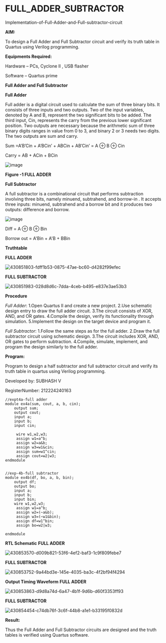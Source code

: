 # FULL_ADDER_SUBTRACTOR

Implementation-of-Full-Adder-and-Full-subtractor-circuit

**AIM:**

To design a Full Adder and Full Subtractor circuit and verify its truth table in Quartus using Verilog programming.

**Equipments Required:**

Hardware – PCs, Cyclone II , USB flasher

Software – Quartus prime

**Full Adder and Full Subtractor**

**Full Adder**

Full adder is a digital circuit used to calculate the sum of three binary bits. It consists of three inputs and two outputs. Two of the input variables, denoted by A and B, represent the two significant bits to be added. The third input, Cin, represents the carry from the previous lower significant position. Two outputs are necessary because the arithmetic sum of three binary digits ranges in value from 0 to 3, and binary 2 or 3 needs two digits. The two outputs are sum and carry.

Sum =A’B’Cin + A’BCin’ + ABCin + AB’Cin’ = A ⊕ B ⊕ Cin 

Carry = AB + ACin + BCin

![image](https://github.com/naavaneetha/FULL_ADDER_SUBTRACTOR/assets/154305477/0f30ba51-5ffb-4198-845f-18e054f675e7)

**Figure -1 FULL ADDER**

**Full Subtractor**

A full subtractor is a combinational circuit that performs subtraction involving three bits, namely minuend, subtrahend, and borrow-in . It accepts three inputs: minuend, subtrahend and a borrow bit and it produces two outputs: difference and borrow.

![image](https://github.com/naavaneetha/FULL_ADDER_SUBTRACTOR/assets/154305477/02b24f51-ab51-4304-9ad6-7b81ffc1ead5)

Diff = A ⊕ B ⊕ Bin 

Borrow out = A'Bin + A'B + BBin

**Truthtable**

**FULL ADDER**

![430851803-fdff1b53-0875-47ae-bc60-d4282f99efec](https://github.com/user-attachments/assets/e79038ea-4e44-4d04-8af3-353c7d9b2648)

**FULL SUBTRACTOR**

![430851983-028d8d6c-7dda-4ceb-b495-e837e3ae53b3](https://github.com/user-attachments/assets/f52a6de9-aa03-4986-a88d-43d6449399f6)

**Procedure**

*Full Adder*: 1.Open Quartus II and create a new project. 2.Use schematic design entry to draw the full adder circuit. 3.The circuit consists of XOR, AND, and OR gates. 4.Compile the design, verify its functionality through simulation. 5.Implement the design on the target device and program it.

*Full Subtractor*: 1.Follow the same steps as for the full adder. 2.Draw the full subtractor circuit using schematic design. 3.The circuit includes XOR, AND, OR gates to perform subtraction. 4.Compile, simulate, implement, and program the design similarly to the full adder.

**Program:**

Program to design a half subtractor and full subtractor circuit and verify its truth table in quartus using Verilog programming. 

Developed by: SUBHASH V

RegisterNumber: 212224240163

~~~
//expt4a-full adder
module ex4a(sum, cout, a, b, cin);
    output sum;
    output cout;
    input a;
    input b;
    input cin;

	 wire w1,w2,w3;
	 assign w1=a^b;
	 assign w2=a&b;
	 assign w3=w1&cin;
	 assign sum=w1^cin;
	 assign cout=w2|w3;
endmodule


//exp-4b-full subtractor
module ex4b(df, bo, a, b, bin);
    output df;
    output bo;
    input a;
    input b;
    input bin;
	wire w1,w2,w3;
	 assign w1=a^b;
	 assign w2=(~a&b);
	 assign w3=(~w1&bin);
	 assign df=w1^bin;
	 assign bo=w2|w3;

endmodule
~~~

**RTL Schematic**
**FULL ADDER**

![430853570-d009b821-53f6-4ef2-baf3-1c9f809febe7](https://github.com/user-attachments/assets/92479cbd-8675-476c-ae60-134efc7395bd)

**FULL SUBTRACTOR**

![430853752-9a44bd3e-145e-4035-ba3c-4f2bf94f4294](https://github.com/user-attachments/assets/ec764f25-2b5b-4c7b-9b1d-a401ad0fb293)

**Output Timing Waveform**
**FULL ADDER**

![430853863-d9d8a74d-6a47-4b1f-9d6b-d60f3353ff93](https://github.com/user-attachments/assets/5b8b0061-0e05-4cdd-8716-335644d0d045)

**FULL SUBTRACTOR**

![430854454-c74db76f-3c6f-44b8-a1e1-b33195f0832d](https://github.com/user-attachments/assets/a7b99ed6-4ae7-412a-8339-e5ee3bb387b6)

**Result:**

Thus the Full Adder and Full Subtractor circuits are designed and the truth tables is verified using Quartus software.




